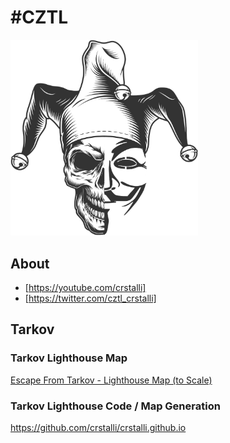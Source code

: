# #CZTL 

<img src="cztl.png?raw=true" alt="logo" width="300"> 

## About
- [https://youtube.com/crstalli] 
- [https://twitter.com/cztl_crstalli]

## Tarkov

### Tarkov Lighthouse Map
[Escape From Tarkov - Lighthouse Map (to Scale)](https://crstalli.github.io/lighthouse.html)

### Tarkov Lighthouse Code / Map Generation
https://github.com/crstalli/crstalli.github.io
